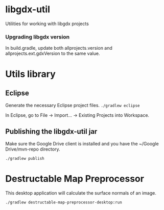 libgdx-util
===========

Utilities for working with libgdx projects

### Upgrading libgdx version
In build.gradle, update both allprojects.version and allprojects.ext.gdxVersion to the same value.

# Utils library
## Eclipse
Generate the necessary Eclipse project files.
`./gradlew eclipse`

In Eclipse, go to File -> Import... -> Existing Projects into Workspace.

## Publishing the libgdx-util jar
Make sure the Google Drive client is installed and you have the ~/Google Drive/mvn-repo directory.

`./gradlew publish`

# Destructable Map Preprocessor

This desktop application will calculate the surface normals of an image.

`./gradlew destructable-map-preprocessor-desktop:run`

